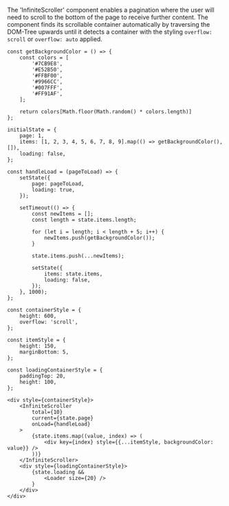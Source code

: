 The 'InfiniteScroller' component enables a pagination where the user will need to scroll to the bottom of the page to 
receive further content. The component finds its scrollable container automatically by traversing the DOM-Tree upwards
until it detects a container with the styling `overflow: scroll` or `overflow: auto` applied.

```
const getBackgroundColor = () => {
    const colors = [
        '#7CB9E8',
        '#E52B50',
        '#FFBF00',
        '#9966CC',
        '#007FFF',
        '#FF91AF',
    ];

    return colors[Math.floor(Math.random() * colors.length)]
};

initialState = {
    page: 1,
    items: [1, 2, 3, 4, 5, 6, 7, 8, 9].map(() => getBackgroundColor(), []),
    loading: false,
};

const handleLoad = (pageToLoad) => {
    setState({
        page: pageToLoad,
        loading: true,
    });

    setTimeout(() => {
        const newItems = [];
        const length = state.items.length;

        for (let i = length; i < length + 5; i++) {
            newItems.push(getBackgroundColor());
        }

        state.items.push(...newItems);

        setState({
            items: state.items,
            loading: false,
        });
    }, 1000);
};

const containerStyle = {
    height: 600,
    overflow: 'scroll',
};

const itemStyle = {
    height: 150,
    marginBottom: 5,
};

const loadingContainerStyle = {
    paddingTop: 20,
    height: 100,
};

<div style={containerStyle}>
    <InfiniteScroller
        total={10}
        current={state.page}
        onLoad={handleLoad}
    >
        {state.items.map((value, index) => (
            <div key={index} style={{...itemStyle, backgroundColor: value}} />
        ))}
    </InfiniteScroller>
    <div style={loadingContainerStyle}>
        {state.loading &&
            <Loader size={20} />
        }
    </div>
</div>
```
